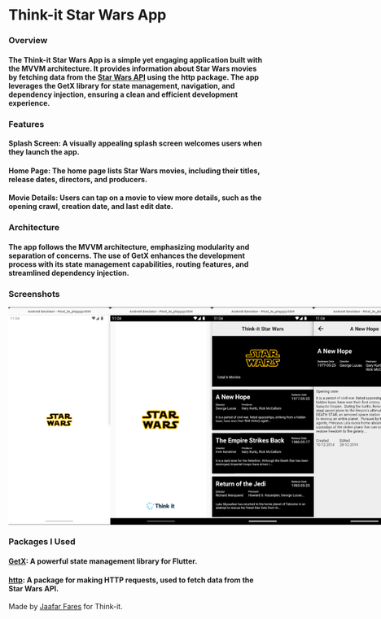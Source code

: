 # Think-it Star Wars App


### Overview
#### The Think-it Star Wars App is a simple yet engaging application built with the MVVM architecture. It provides information about Star Wars movies by fetching data from the [Star Wars API](https://swapi.dev/) using the http package. The app leverages the GetX library for state management, navigation, and dependency injection, ensuring a clean and efficient development experience.

### Features
#### Splash Screen: A visually appealing splash screen welcomes users when they launch the app.

#### Home Page: The home page lists Star Wars movies, including their titles, release dates, directors, and producers.

#### Movie Details: Users can tap on a movie to view more details, such as the opening crawl, creation date, and last edit date.

### Architecture
#### The app follows the MVVM architecture, emphasizing modularity and separation of concerns. The use of GetX enhances the development process with its state management capabilities, routing features, and streamlined dependency injection.

### Screenshots

<div style="display: flex; justify-content: space-between;">
  <img src="assets/screenshots/1.png" alt="Screenshot 1" width="200"/>
  <img src="assets/screenshots/2.png" alt="Screenshot 2" width="200"/>
  <img src="assets/screenshots/3.png" alt="Screenshot 3" width="200"/>
  <img src="assets/screenshots/4.png" alt="Screenshot 4" width="200"/>

</div>


### Packages I Used
#### [GetX](https://pub.dev/packages/get): A powerful state management library for Flutter.
#### [http](https://pub.dev/packages/http): A package for making HTTP requests, used to fetch data from the Star Wars API.

Made by [Jaafar Fares](https://jaafarfares.github.io/) for Think-it.
